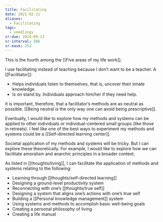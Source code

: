 ```yaml
---
title: Facilitating
date: 2021-02-11
aliases:
  - Facilitating
tags:
  - seedlings
sr-due: 2024-09-13
sr-interval: 286
sr-ease: 251
---
```

This is the fourth among the [[Five areas of my life work]].

I use facilitating instead of teaching because I don’t want to be a teacher. A [[Facilitator]]:

- Helps individuals listen to themselves, that is, uncover their innate knowledge.
- Is on stand by. Individuals approach him/her if they need help.

It is important, therefore, that a facilitator’s methods are as neutral as possible. [[Being neutral is the only way one can avoid being prescriptive]].

Eventually, I would like to explore how my methods and systems can be applied to other individuals or individual-centered small groups (like those in retreats). I feel like one of the best ways to experiment my methods and systems could be a [[Self-directed learning center]].

Societal application of my methods and systems will be tricky. But I can explore these theoretically. For example, I would like to explore how we can facilitate amoralism and anarchic principles in a broader context.

As listed in [[thoughts/living]], I can facilitate the application of methods and systems relating to the following:

- Learning through [[thoughts/self-directed learning]]
- Designing a ground-level productivity system
- Reconnecting with one’s [[thoughts/true self]]
- Designing a system that aligns one’s actions with one’s true self
- Building a [[Personal knowledge management]] system
- Using systems and methods to accomplish basic well-being goals
- Creating a personal philosophy of living
- Creating a life manual

